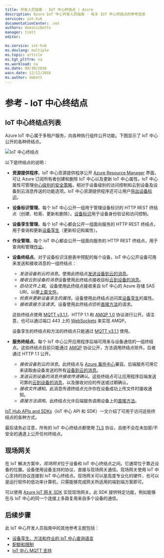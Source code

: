 ```yaml
---
title: 开发人员指南 - IoT 中心终结点 | Azure
description: Azure IoT 中心开发人员指南 - 有关 IoT 中心终结点的参考信息
services: iot-hub
documentationCenter: .net
authors: dominicbetts
manager: timlt
editor: 

ms.service: iot-hub
ms.devlang: multiple
ms.topic: article
ms.tgt_pltfrm: na
ms.workload: na
ms.date: 09/30/2016
wacn.date: 12/12/2016
ms.author: dobett
---
```


# 参考 - IoT 中心终结点

## IoT 中心终结点列表

Azure IoT 中心属于多租户服务，向各种执行组件公开功能。下图显示了 IoT 中心公开的各种终结点。

![IoT 中心终结点][img-endpoints]

以下是终结点的说明：

* **资源提供程序**。IoT 中心资源提供程序公开 [Azure Resource Manager][lnk-arm] 界面，可让 Azure 订阅所有者创建和删除 IoT 中心以及更新 IoT 中心属性。IoT 中心属性可管理[中心级别的安全策略][lnk-accesscontrol]，相对于设备级别的访问控制和云到设备及设备到云消息传送的功能选项。IoT 中心资源提供程序还可让用户[导出设备标识][lnk-importexport]。
* **设备标识管理**。每个 IoT 中心公开一组用于管理设备标识的 HTTP REST 终结点（创建、检索、更新和删除）。[设备标识][lnk-device-identities]用于设备身份验证和访问控制。
* **设备孪生管理**。每个 IoT 中心都会公开一组面向服务的 HTTP REST 终结点，用于查询和更新[设备孪生][lnk-twins]（更新标记和属性）。
* **作业管理**。每个 IoT 中心都会公开一组面向服务的 HTTP REST 终结点，用于查询和管理[作业][lnk-jobs]。
* **设备终结点**。对于设备标识注册表中预配的每个设备，IoT 中心公开设备可用来发送和接收消息的一组终结点：
    - *发送设备到云的消息*。使用此终结点[发送设备到云的消息][lnk-d2c]。
    - *接收云到设备的消息*设备使用此终结点接收目标[云到设备的消息][lnk-c2d]。
    - *启动文件上载*。设备使用此终结点接收来自 IoT 中心的 Azure 存储 SAS URI，以便[上载文件][lnk-upload]。
    - *检索并更新设备孪生的属性*。设备使用此终结点访问其[设备孪生][lnk-twins]的属性。
    - *接收直接方法请求*。设备使用此终结点侦听[直接方法][lnk-methods]的请求。

    这些终结点使用 [MQTT v3.1.1][lnk-mqtt]、HTTP 1.1 和 [AMQP 1.0][lnk-amqp] 协议进行公开。请注意，也可以通过端口 443 上的 [WebSockets][lnk-websockets] 来实现 AMQP。

    设备孪生的终结点和方法的终结点只能通过 [MQTT v3.1.1][lnk-mqtt] 使用。
* **服务终结点**。每个 IoT 中心公开应用程序后端可用来与设备通信的一组终结点。这些终结点目前只能通过 [AMQP][lnk-amqp] 协议公开，方法调用终结点除外，后者通过 HTTP 1.1 公开。
    - *接收设备到云的消息*。此终结点与 [Azure 事件中心][lnk-event-hubs]兼容。后端服务可用它来读取由设备发送的所有[设备到云的消息][lnk-d2c]。
    - *发送云到设备的消息并接收传递确认*。这些终结点可让应用程序后端发送可靠的[云到设备的消息][lnk-c2d]，以及接收对应的传送或过期确认。
    - *接收文件通知*。此消息传递终结点允许你在设备成功上传文件时接收通知。
    - *直接方法调用*。此终结点允许后端服务调用设备上的[直接方法][lnk-methods]。

[IoT Hub APIs and SDKs][lnk-sdks]（IoT 中心 API 和 SDK）一文介绍了可用于访问这些终结点的各种方式。

最后请务必注意，所有的 IoT 中心终结点都使用 [TLS][lnk-tls] 协议，且绝不会在未加密/不安全的通道上公开任何终结点。

## <a name="field-gateways"></a> 现场网关

在 IoT 解决方案中，*现场网关*位于设备和 IoT 中心终结点之间。它通常位于靠近设备的位置。设备使用设备支持的协议，直接与现场网关通信。现场网关使用 IoT 中心支持的协议连接到 IoT 中心终结点。现场网关可以是高度专业化的硬件，也可以是运行软件的低功率计算机，只需能够完成网关所适用的端到端方案即可。

可以使用 [Azure IoT 网关 SDK][lnk-gateway-sdk] 实现现场网关。此 SDK 提供特定功能，例如能够在与 IoT 中心的同一个连接上多路复用来自多个设备的通信。

## 后续步骤

此 IoT 中心开发人员指南中的其他参考主题包括：

- [设备孪生、方法和作业的 IoT 中心查询语言][lnk-devguide-query]
- [配额和限制][lnk-devguide-quotas]
- [IoT 中心 MQTT 支持][lnk-devguide-mqtt]

[lnk-gateway-sdk]: https://github.com/Azure/azure-iot-gateway-sdk

[img-endpoints]: ./media/iot-hub-devguide-endpoints/endpoints.png
[lnk-amqp]: https://www.amqp.org/
[lnk-mqtt]: http://mqtt.org/
[lnk-websockets]: https://tools.ietf.org/html/rfc6455
[lnk-arm]: ../azure-resource-manager/resource-group-overview.md
[lnk-event-hubs]: ../event-hubs/index.md

[lnk-tls]: https://tools.ietf.org/html/rfc5246

[lnk-sdks]: ./iot-hub-devguide-sdks.md
[lnk-accesscontrol]: ./iot-hub-devguide-security.md#access-control-and-permissions
[lnk-importexport]: ./iot-hub-devguide-identity-registry.md#import-and-export-device-identities
[lnk-d2c]: ./iot-hub-devguide-messaging.md#device-to-cloud-messages
[lnk-device-identities]: ./iot-hub-devguide-identity-registry.md
[lnk-upload]: ./iot-hub-devguide-file-upload.md
[lnk-c2d]: ./iot-hub-devguide-messaging.md#cloud-to-device-messages
[lnk-methods]: ./iot-hub-devguide-direct-methods.md
[lnk-twins]: ./iot-hub-devguide-device-twins.md
[lnk-query]: ./iot-hub-devguide-query-language.md
[lnk-jobs]: ./iot-hub-devguide-jobs.md

[lnk-devguide-quotas]: ./iot-hub-devguide-quotas-throttling.md
[lnk-devguide-query]: ./iot-hub-devguide-query-language.md
[lnk-devguide-mqtt]: ./iot-hub-mqtt-support.md

<!---HONumber=Mooncake_1205_2016-->